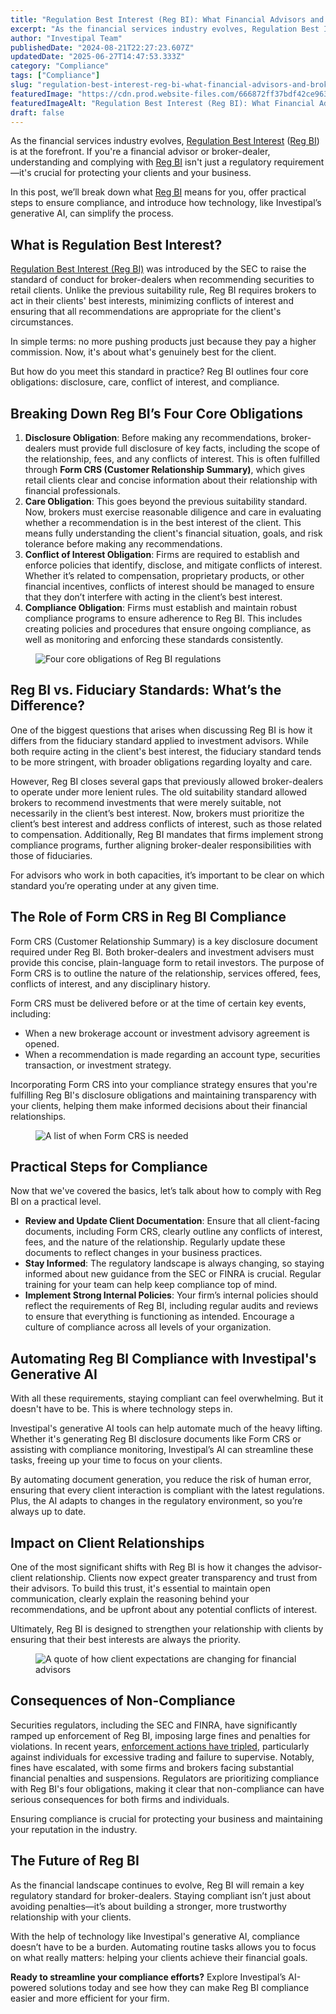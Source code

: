 ```yaml
---
title: "Regulation Best Interest (Reg BI): What Financial Advisors and Broker-Dealers Need to Know"
excerpt: "As the financial services industry evolves, Regulation Best Interest ( Reg BI ) is at the forefront."
author: "Investipal Team"
publishedDate: "2024-08-21T22:27:23.607Z"
updatedDate: "2025-06-27T14:47:53.333Z"
category: "Compliance"
tags: ["Compliance"]
slug: "regulation-best-interest-reg-bi-what-financial-advisors-and-broker-dealers-need-to-know"
featuredImage: "https://cdn.prod.website-files.com/666872ff37bdf42ce9637d77/66e20068e1cf256304178bbe_Regulation%20Best%20Interest%20(Reg%20BI)%20What%20Financial%20Advisors%20and%20Broker-Dealers%20Need%20to%20Know%20(1).png"
featuredImageAlt: "Regulation Best Interest (Reg BI): What Financial Advisors and Broker-Dealers Need to Know"
draft: false
---
```

<p id="">As the financial services industry evolves, <a rel="noopener noreferrer" target="_blank" href="https://www.sec.gov/regulation-best-interest">Regulation Best Interest</a> (<a href="/features/regulation-best-interest-generator">Reg BI</a>) is at the forefront. If you're a financial advisor or broker-dealer, understanding and complying with <a href="/features/regulation-best-interest-generator">Reg BI</a> isn't just a regulatory requirement—it's crucial for protecting your clients and your business.</p><p id="">In this post, we’ll break down what <a href="/features/regulation-best-interest-generator">Reg BI</a> means for you, offer practical steps to ensure compliance, and introduce how technology, like Investipal’s generative AI, can simplify the process.</p><h2 id="">What is Regulation Best Interest?</h2><p id=""><a rel="noopener noreferrer" target="_blank" href="https://www.finra.org/rules-guidance/key-topics/regulation-best-interest" id="">Regulation Best Interest (Reg BI)</a> was introduced by the SEC to raise the standard of conduct for broker-dealers when recommending securities to retail clients. Unlike the previous suitability rule, Reg BI requires brokers to act in their clients' best interests, minimizing conflicts of interest and ensuring that all recommendations are appropriate for the client's circumstances.</p><p id="">In simple terms: no more pushing products just because they pay a higher commission. Now, it's about what's genuinely best for the client.</p><p id="">But how do you meet this standard in practice? Reg BI outlines four core obligations: disclosure, care, conflict of interest, and compliance.</p><h2 id="">Breaking Down Reg BI’s Four Core Obligations</h2><ol id=""><li id=""><strong id="">Disclosure Obligation</strong>: Before making any recommendations, broker-dealers must provide full disclosure of key facts, including the scope of the relationship, fees, and any conflicts of interest. This is often fulfilled through <strong id="">Form CRS (Customer Relationship Summary)</strong>, which gives retail clients clear and concise information about their relationship with financial professionals.<strong id="">‍</strong></li><li id=""><strong id="">Care Obligation</strong>: This goes beyond the previous suitability standard. Now, brokers must exercise reasonable diligence and care in evaluating whether a recommendation is in the best interest of the client. This means fully understanding the client's financial situation, goals, and risk tolerance before making any recommendations.<strong id="">‍</strong></li><li id=""><strong id="">Conflict of Interest Obligation</strong>:&nbsp;Firms are required to establish and enforce policies that identify, disclose, and mitigate conflicts of interest. Whether it’s related to compensation, proprietary products, or other financial incentives, conflicts of interest should be managed to ensure that they don’t interfere with acting in the client’s best interest.<strong id="">‍</strong></li><li id=""><strong id=""> Compliance Obligation</strong>: Firms must establish and maintain robust compliance programs to ensure adherence to Reg BI. This includes creating policies and procedures that ensure ongoing compliance, as well as monitoring and enforcing these standards consistently.</li></ol><figure id="" class="w-richtext-figure-type-image w-richtext-align-fullwidth" data-rt-type="image" data-rt-align="fullwidth"><div id=""><img src="/images/inline/regulation-best-interest-reg-bi-what-financial-advisors-and-broker-dealers-need-to-know-0-44e036849d.webp" loading="lazy" alt="Four core obligations of Reg BI regulations" width="auto" height="auto" id=""></div></figure><h2 id="">Reg BI vs. Fiduciary Standards: What’s the Difference?</h2><p id="">One of the biggest questions that arises when discussing Reg BI is how it differs from the fiduciary standard applied to investment advisors. While both require acting in the client's best interest, the fiduciary standard tends to be more stringent, with broader obligations regarding loyalty and care.</p><p id="">However, Reg BI closes several gaps that previously allowed broker-dealers to operate under more lenient rules. The old suitability standard allowed brokers to recommend investments that were merely suitable, not necessarily in the client’s best interest. Now, brokers must prioritize the client’s best interest and address conflicts of interest, such as those related to compensation. Additionally, Reg BI mandates that firms implement strong compliance programs, further aligning broker-dealer responsibilities with those of fiduciaries.</p><p id="">For advisors who work in both capacities, it’s important to be clear on which standard you’re operating under at any given time.</p><h2 id="">The Role of Form CRS in Reg BI Compliance</h2><p id="">Form CRS (Customer Relationship Summary) is a key disclosure document required under Reg BI. Both broker-dealers and investment advisers must provide this concise, plain-language form to retail investors. The purpose of Form CRS is to outline the nature of the relationship, services offered, fees, conflicts of interest, and any disciplinary history.</p><p id="">Form CRS must be delivered before or at the time of certain key events, including:</p><ul id=""><li id="">When a new brokerage account or investment advisory agreement is opened.</li><li id="">When a recommendation is made regarding an account type, securities transaction, or investment strategy.</li></ul><p id="">Incorporating Form CRS into your compliance strategy ensures that you're fulfilling Reg BI's disclosure obligations and maintaining transparency with your clients, helping them make informed decisions about their financial relationships.</p><figure id="" class="w-richtext-figure-type-image w-richtext-align-fullwidth" style="max-width:2240px" data-rt-type="image" data-rt-align="fullwidth" data-rt-max-width="2240px"><div id=""><img src="/images/inline/regulation-best-interest-reg-bi-what-financial-advisors-and-broker-dealers-need-to-know-1-fa4fe96734.webp" loading="lazy" alt="A list of when Form CRS is needed" width="auto" height="auto" id=""></div></figure><h2 id="">Practical Steps for Compliance</h2><p id="">Now that we've covered the basics, let’s talk about how to comply with Reg BI on a practical level.</p><ul id=""><li id=""><strong id="">Review and Update Client Documentation</strong>: Ensure that all client-facing documents, including Form CRS, clearly outline any conflicts of interest, fees, and the nature of the relationship. Regularly update these documents to reflect changes in your business practices.</li><li id=""><strong id="">Stay Informed</strong>: The regulatory landscape is always changing, so staying informed about new guidance from the SEC or FINRA is crucial. Regular training for your team can help keep compliance top of mind.</li><li id=""><strong id="">Implement Strong Internal Policies</strong>: Your firm’s internal policies should reflect the requirements of Reg BI, including regular audits and reviews to ensure that everything is functioning as intended. Encourage a culture of compliance across all levels of your organization.</li></ul><h2 id="">Automating Reg BI Compliance with Investipal's Generative AI</h2><p id="">With all these requirements, staying compliant can feel overwhelming. But it doesn't have to be. This is where technology steps in.</p><p id="">Investipal's generative AI tools can help automate much of the heavy lifting. Whether it's generating Reg BI disclosure documents like Form CRS or assisting with compliance monitoring, Investipal’s AI can streamline these tasks, freeing up your time to focus on your clients.</p><p id="">By automating document generation, you reduce the risk of human error, ensuring that every client interaction is compliant with the latest regulations. Plus, the AI adapts to changes in the regulatory environment, so you’re always up to date.</p><h2 id="">Impact on Client Relationships</h2><p id="">One of the most significant shifts with Reg BI is how it changes the advisor-client relationship. Clients now expect greater transparency and trust from their advisors. To build this trust, it's essential to maintain open communication, clearly explain the reasoning behind your recommendations, and be upfront about any potential conflicts of interest.</p><p id="">Ultimately, Reg BI is designed to strengthen your relationship with clients by ensuring that their best interests are always the priority.</p><figure id="" class="w-richtext-figure-type-image w-richtext-align-fullwidth" style="max-width:2240px" data-rt-type="image" data-rt-align="fullwidth" data-rt-max-width="2240px"><div id=""><img src="/images/inline/regulation-best-interest-reg-bi-what-financial-advisors-and-broker-dealers-need-to-know-2-92118d8773.webp" loading="lazy" alt="A quote of how client expectations are changing for financial advisors" width="auto" height="auto" id=""></div></figure><h2 id="">Consequences of Non-Compliance</h2><p id="">Securities regulators, including the SEC and FINRA, have significantly ramped up enforcement of Reg BI, imposing large fines and penalties for violations. In recent years, <a rel="noopener noreferrer" target="_blank" href="https://www.thomsonreuters.com/en-us/posts/investigation-fraud-and-risk/reg-bi-enforcement/" id="">enforcement actions have tripled</a>, particularly against individuals for excessive trading and failure to supervise. Notably, fines have escalated, with some firms and brokers facing substantial financial penalties and suspensions. Regulators are prioritizing compliance with Reg BI's four obligations, making it clear that non-compliance can have serious consequences for both firms and individuals.</p><p id="">Ensuring compliance is crucial for protecting your business and maintaining your reputation in the industry.</p><h2 id="">The Future of Reg BI</h2><p id="">As the financial landscape continues to evolve, Reg BI will remain a key regulatory standard for broker-dealers. Staying compliant isn’t just about avoiding penalties—it’s about building a stronger, more trustworthy relationship with your clients.</p><p id="">With the help of technology like Investipal's generative AI, compliance doesn’t have to be a burden. Automating routine tasks allows you to focus on what really matters: helping your clients achieve their financial goals.</p><p id=""><strong id="">Ready to streamline your compliance efforts?</strong> Explore Investipal’s AI-powered solutions today and see how they can make Reg BI compliance easier and more efficient for your firm.</p>
